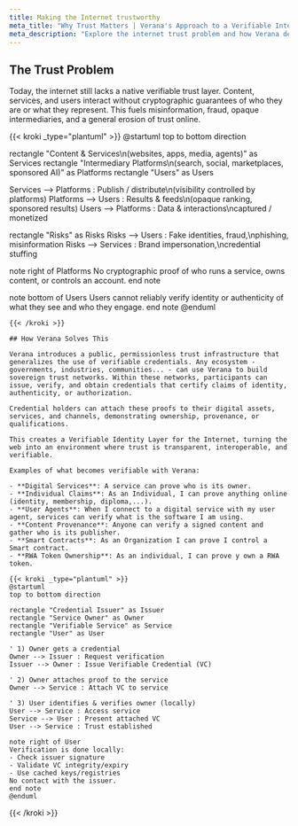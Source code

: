 ```yaml
---
title: Making the Internet trustworthy
meta_title: "Why Trust Matters | Verana's Approach to a Verifiable Internet"
meta_description: "Explore the internet trust problem and how Verana delivers cryptographic guarantees, verifiable credentials, and ecosystem governance to fix it."
---
```


## The Trust Problem

Today, the internet still lacks a native verifiable trust layer.
Content, services, and users interact without cryptographic guarantees of who they are or what they represent. This fuels misinformation, fraud, opaque intermediaries, and a general erosion of trust online.

{{< kroki _type="plantuml" >}}
@startuml
top to bottom direction

rectangle "Content & Services\n(websites, apps, media, agents)" as Services
rectangle "Intermediary Platforms\n(search, social, marketplaces, sponsored AI)" as Platforms
rectangle "Users" as Users

Services --> Platforms : Publish / distribute\n(visibility controlled by platforms)
Platforms --> Users : Results & feeds\n(opaque ranking, sponsored results)
Users --> Platforms : Data & interactions\ncaptured / monetized

rectangle "Risks" as Risks
Risks --> Users : Fake identities, fraud,\nphishing, misinformation
Risks --> Services : Brand impersonation,\ncredential stuffing

note right of Platforms
No cryptographic proof of who runs a service,
owns content, or controls an account.
end note

note bottom of Users
Users cannot reliably verify identity
or authenticity of what they see
and who they engage.
end note
@enduml
```
{{< /kroki >}}

## How Verana Solves This

Verana introduces a public, permissionless trust infrastructure that generalizes the use of verifiable credentials. Any ecosystem - governments, industries, communities... - can use Verana to build sovereign trust networks. Within these networks, participants can issue, verify, and obtain credentials that certify claims of identity, authenticity, or authorization.

Credential holders can attach these proofs to their digital assets, services, and channels, demonstrating ownership, provenance, or qualifications.

This creates a Verifiable Identity Layer for the Internet, turning the web into an environment where trust is transparent, interoperable, and verifiable.

Examples of what becomes verifiable with Verana:

- **Digital Services**: A service can prove who is its owner.
- **Individual Claims**: As an Individual, I can prove anything online (identity, membership, diploma,...).
- **User Agents**: When I connect to a digital service with my user agent, services can verify what is the software I am using.
- **Content Provenance**: Anyone can verify a signed content and gather who is its publisher.
- **Smart Contracts**: As an Organization I can prove I control a Smart contract.
- **RWA Token Ownership**: As an individual, I can prove y own a RWA token.

{{< kroki _type="plantuml" >}}
@startuml
top to bottom direction

rectangle "Credential Issuer" as Issuer
rectangle "Service Owner" as Owner
rectangle "Verifiable Service" as Service
rectangle "User" as User

' 1) Owner gets a credential
Owner --> Issuer : Request verification
Issuer --> Owner : Issue Verifiable Credential (VC)

' 2) Owner attaches proof to the service
Owner --> Service : Attach VC to service

' 3) User identifies & verifies owner (locally)
User --> Service : Access service
Service --> User : Present attached VC
User --> Service : Trust established

note right of User
Verification is done locally:
- Check issuer signature
- Validate VC integrity/expiry
- Use cached keys/registries
No contact with the issuer.
end note
@enduml
```
{{< /kroki >}}
